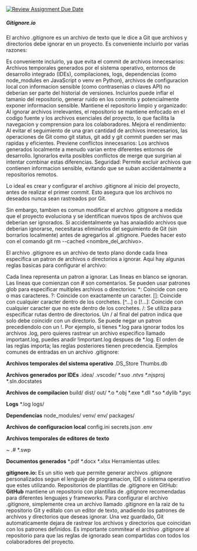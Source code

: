 [![Review Assignment Due Date](https://classroom.github.com/assets/deadline-readme-button-22041afd0340ce965d47ae6ef1cefeee28c7c493a6346c4f15d667ab976d596c.svg)](https://classroom.github.com/a/kl-E8VQf)

##### Gitignore.io

El archivo .gitignore es un archivo de texto que le dice a Git que archivos y directorios debe ignorar en un proyecto. Es conveniente incluirlo por varias razones:

Es conveniente incluirlo, ya que evita el commit de archivos innecesarios: Archivos temporales generados por el sistema operativo, entornos de desarrollo integrado (IDEs), compilaciones, logs, dependencias (como node_modules en JavaScript o venv en Python), archivos de configuracion local con informacion sensible (como contrasenias o claves API) no deberian ser parte del historial de versiones. Incluirlos puede inflar el tamanio del repositorio, generar ruido en los commits y potencialmente exponer informacion sensible.
Mantiene el repositorio limpio y organizado: Al ignorar archivos irrelevantes, el repositorio se mantiene enfocado en el codigo fuente y los archivos esenciales del proyecto, lo que facilita la navegacion y comprension para los colaboradores.
Mejora el rendimiento: Al evitar el seguimiento de una gran cantidad de archivos innecesarios, las operaciones de Git como git status, git add y git commit pueden ser mas rapidas y eficientes.
Previene conflictos innecesarios: Los archivos generados localmente a menudo varian entre diferentes entornos de desarrollo. Ignorarlos evita posibles conflictos de merge que surgirian al intentar combinar estas diferencias.
Seguridad: Permite excluir archivos que contienen informacion sensible, evitando que se suban accidentalmente a repositorios remotos.


Lo ideal es crear y configurar el archivo .gitignore al inicio del proyecto, antes de realizar el primer commit. Esto asegura que los archivos no deseados nunca sean rastreados por Git.

Sin embargo, tambien es comun modificar el archivo .gitignore a medida que el proyecto evoluciona y se identifican nuevos tipos de archivos que deberian ser ignorados. Si accidentalmente ya has anaiadido archivos que deberian ignorarse, necesitaras eliminarlos del seguimiento de Git (sin borrarlos localmente) antes de agregarlos al .gitignore. Puedes hacer esto con el comando git rm --cached <nombre_del_archivo>.



El archivo .gitignore es un archivo de texto plano donde cada linea especifica un patron de archivos o directorios a ignorar. Aqui hay algunas reglas basicas para configurar el archivo:

Cada linea representa un patron a ignorar.
Las lineas en blanco se ignoran.
Las lineas que comienzan con # son comentarios.
Se pueden usar patrones glob para especificar multiples archivos o directorios:
*: Coincide con cero o mas caracteres.
?: Coincide con exactamente un caracter.
[]: Coincide con cualquier caracter dentro de los corchetes.
[^...] o [!...]: Coincide con cualquier caracter que no este dentro de los corchetes.
/: Se utiliza para especificar rutas dentro de directorios. Un / al final del patron indica que solo debe coincidir con un directorio.
Se puede negar un patron precediendolo con un !. Por ejemplo, si tienes *.log para ignorar todos los archivos .log, pero quieres rastrear un archivo especifico llamado important.log, puedes anadir !important.log despues de *.log. El orden de las reglas importa; las reglas posteriores tienen precedencia.
Ejemplos comunes de entradas en un archivo .gitignore:

**Archivos temporales del sistema operativo**
.DS_Store
Thumbs.db

**Archivos generados por IDEs**
.idea/
.vscode/
*.suo
*.ntvs*
*.njsproj
*.sln.docstates

**Archivos de compilacion**
build/
dist/
out/
*.o
*.obj
*.exe
*.dll
*.so
*.dylib
*.pyc

**Logs**
*.log
logs/

**Dependencias**
node_modules/
venv/
env/
packages/

**Archivos de configuracion local**
config.ini
secrets.json
.env

**Archivos temporales de editores de texto**

*~
.#*
*.swp

**Documentos generados**
*.pdf
*.docx
*.xlsx
Herramientas utiles:

**gitignore.io:** Es un sitio web que permite generar archivos .gitignore personalizados segun el lenguaje de programacion, IDE o sistema operativo que estes utilizando.
Repositorios de plantillas de .gitignore en GitHub: **GitHub** mantiene un repositorio con plantillas de .gitignore recomendadas para diferentes lenguajes y frameworks.
Para configurar el archivo .gitignore, simplemente crea un archivo llamado .gitignore en la raiz de tu repositorio Git y editalo con un editor de texto, anadiendo los patrones de archivos y directorios que deseas ignorar. Una vez guardado, Git automaticamente dejara de rastrear los archivos y directorios que coincidan con los patrones definidos. Es importante commitear el archivo .gitignore al repositorio para que las reglas de ignorado sean compartidas con todos los colaboradores del proyecto.